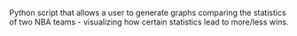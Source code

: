 Python script that allows a user to generate graphs comparing the statistics of two NBA teams - visualizing how certain statistics lead to more/less wins.
